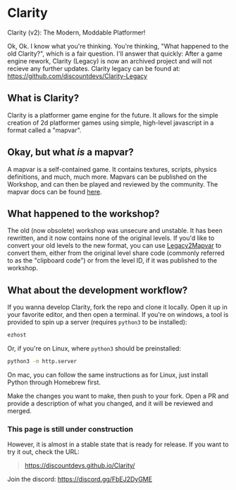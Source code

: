 # Clarity

Clarity (v2): The Modern, Moddable Platformer!

Ok, Ok. I know what you're thinking. You're thinking, "What happened to the old Clarity?", which is a fair question. I'll answer that quickly: After a game engine rework, Clarity (Legacy) is now an archived project and will not recieve any further updates.
Clarity legacy can be found at:
<https://github.com/discountdevs/Clarity-Legacy>

## What is Clarity?

Clarity is a platformer game engine for the future. It allows for the simple creation of 2d platformer games using simple, high-level javascript in a format called a "mapvar".

## Okay, but what *is* a mapvar?

A mapvar is a self-contained game. It contains textures, scripts, physics definitions, and much, much more. Mapvars can be published on the Workshop, and can then be played and reviewed by the community. The mapvar docs can be found [here](https://github.com/discountdevs/ClarityEngine/blob/main/docs/mapvar.md).

## What happened to the workshop?

The old (now obsolete) workshop was unsecure and unstable. It has been rewritten, and it now contains none of the original levels. If you'd like to convert your old levels to the new format, you can use [Legacy2Mapvar](https://discountdevs.github.io/Legacy2Mapvar/) to convert them, either from the original level share code (commonly referred to as the "clipboard code") or from the level ID, if it was published to the workshop.

## What about the development workflow?

If you wanna develop Clarity, fork the repo and clone it locally. Open it up in your favorite editor, and then open a terminal. If you're on windows, a tool is provided to spin up a server (requires `python3` to be installed):

```bat
ezhost
```

Or, if you're on Linux, where `python3` should be preinstalled:

```sh
python3 -m http.server
```

On mac, you can follow the same instructions as for Linux, just install Python through Homebrew first.

Make the changes you want to make, then push to your fork. Open a PR and provide a description of what you changed, and it will be reviewed and merged.

### This page is still under construction

However, it is almost in a stable state that is ready for release. If you want to try it out, check the URL:
> <https://discountdevs.github.io/Clarity/>

Join the discord: <https://discord.gg/FbEJ2DyGME>
